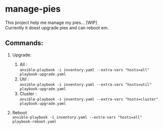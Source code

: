 # manage-pies
This project help me manage my pies... [WIP]<br>
Currently it doest upgrade pies and can reboot em.

## Commands:
1. Upgrade:<br>
    1. All : <br>
    ```ansible-playbook -i inventory.yaml --extra-vars "hosts=all" playbook-upgrade.yaml```
    2. Util : <br>
    ```ansible-playbook -i inventory.yaml --extra-vars "hosts=util" playbook-upgrade.yaml```
    3. Cluster : <br>
    ```ansible-playbook -i inventory.yaml --extra-vars "hosts=cluster" playbook-upgrade.yaml```

2. Reboot<br>
    ```ansible-playbook -i inventory.yaml --extra-vars "hosts=all" playbook-reboot.yaml```
